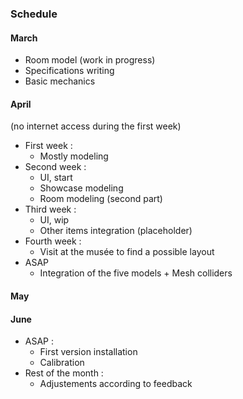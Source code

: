 ### Schedule

#### March

* Room model (work in progress)
* Specifications writing
* Basic mechanics

#### April

(no internet access during the first week)

* First week :
  * Mostly modeling
* Second week :
  * UI, start
  * Showcase modeling
  * Room modeling (second part)
* Third week :
  * UI, wip
  * Other items integration (placeholder)
* Fourth week :
  * Visit at the musée to find a possible layout
* ASAP
  * Integration of the five models + Mesh colliders

#### May

#### June
* ASAP :
  * First version installation
  * Calibration
* Rest of the month :
  * Adjustements according to feedback
